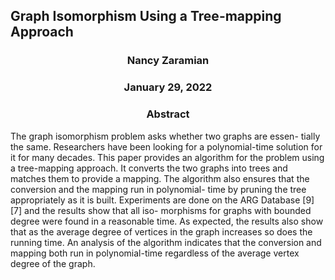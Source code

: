 <h2> Graph Isomorphism Using a Tree-mapping Approach </h2>

<h3 style="text-align: center;">Nancy Zaramian</h3>
<h3 style="text-align: center;">January 29, 2022</h3>
<h3 style="text-align: center;">Abstract</h3>
  
The graph isomorphism problem asks whether two graphs are essen-
tially the same. Researchers have been looking for a polynomial-time
solution for it for many decades. This paper provides an algorithm for
the problem using a tree-mapping approach. It converts the two graphs
into trees and matches them to provide a mapping. The algorithm
also ensures that the conversion and the mapping run in polynomial-
time by pruning the tree appropriately as it is built. Experiments are
done on the ARG Database [9][7] and the results show that all iso-
morphisms for graphs with bounded degree were found in a reasonable
time. As expected, the results also show that as the average degree of
vertices in the graph increases so does the running time. An analysis of
the algorithm indicates that the conversion and mapping both run in
polynomial-time regardless of the average vertex degree of the graph.

